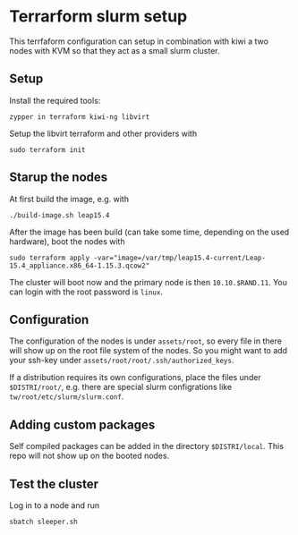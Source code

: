 # Terrarform slurm setup
This terrfaform configuration can setup in combination with kiwi a two nodes with KVM so that they act as a small slurm cluster. 
## Setup
Install the required tools:
```
zypper in terraform kiwi-ng libvirt
```
Setup the libvirt terraform and other providers with
```
sudo terraform init
```
## Starup the nodes
At first build the image, e.g. with
```
./build-image.sh leap15.4
```
After the image has been build (can take some time, depending on the used hardware), boot the nodes with
```
sudo terraform apply -var="image=/var/tmp/leap15.4-current/Leap-15.4_appliance.x86_64-1.15.3.qcow2"
```
The cluster will boot now and the primary node is then `10.10.$RAND.11`. You can login with the root password is `linux`.

## Configuration
The configuration of the nodes is under `assets/root`, so every file in there will show up on the root file system of the nodes. So you might want to add your ssh-key under `assets/root/root/.ssh/authorized_keys`. 

If a distribution requires its own configurations, place the files under `$DISTRI/root/`, e.g. there are special slurm configrations like `tw/root/etc/slurm/slurm.conf`.

## Adding custom packages
Self compiled packages can be added in the directory `$DISTRI/local`. This repo will not show up on the booted nodes.

## Test the cluster
Log in to a node and run
```
sbatch sleeper.sh
```
